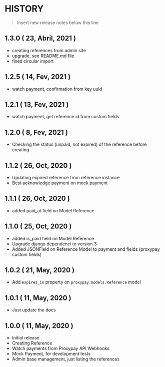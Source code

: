 HISTORY
=======

> Insert new release notes below this line

## 1.3.0 ( 23, Abril, 2021 )

* creating references from admin site
* upgrade, see README.md file
* fixed circular import

## 1.2.5 ( 14, Fev, 2021 )

* watch payment, confirmation from key uuid
## 1.2.1 ( 13, Fev, 2021 )

* watch payment, get reference id from custom fields

## 1.2.0 ( 8, Fev, 2021 )

* Checking the status (unpaid, not expired) of the reference before creating

## 1.1.2 ( 26, Oct, 2020 )

* Updating expired reference from reference instance
* Best acknowledge payment on mock payment

## 1.1.1 ( 26, Oct, 2020 )

* added paid_at field on Model Reference 

## 1.1.0 ( 25, Oct, 2020 )

* added is_paid field on Model Reference 
* Upgrade django dependenci to version 3
* Added JSONField on Reference Model to payment and fields (proxypay custom fields)

## 1.0.2 ( 21, May, 2020 )

* Add ``expires_in`` property on ``proxypay.models.Reference`` model

## 1.0.1 ( 11, May, 2020 )

* Just update the docs

## 1.0.0 ( 11, May, 2020 )

* Initial release
* Creating Reference
* Watch payments from Proxypay API Webhooks
* Mock Payment, for development tests
* Admin base management, just listing the references